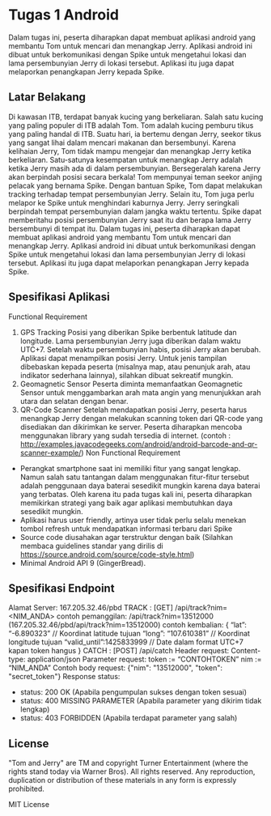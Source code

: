 # Tugas 1 Android

Dalam tugas ini, peserta diharapkan dapat membuat aplikasi android yang membantu Tom untuk mencari dan menangkap Jerry. Aplikasi android ini dibuat untuk berkomunikasi dengan Spike untuk mengetahui lokasi dan lama persembunyian Jerry di lokasi tersebut. Aplikasi itu juga dapat melaporkan penangkapan Jerry kepada Spike.

## Latar Belakang
Di kawasan ITB, terdapat banyak kucing yang berkeliaran. Salah satu kucing yang paling
populer di ITB adalah Tom. Tom adalah kucing pemburu tikus yang paling handal di ITB. Suatu
hari, ia bertemu dengan Jerry, seekor tikus yang sangat lihai dalam mencari makanan dan
bersembunyi. Karena kelihaian Jerry, Tom tidak mampu mengejar dan menangkap Jerry ketika
berkeliaran. Satu-satunya kesempatan untuk menangkap Jerry adalah ketika Jerry masih ada di
dalam persembunyian. Bersegeralah karena Jerry akan berpindah posisi secara berkala!
Tom mempunyai teman seekor anjing pelacak yang bernama Spike. Dengan bantuan Spike,
Tom dapat melakukan tracking terhadap tempat persembunyian Jerry. Selain itu, Tom juga
perlu melapor ke Spike untuk menghindari kaburnya Jerry. Jerry seringkali berpindah tempat
persembunyian dalam jangka waktu tertentu. Spike dapat memberitahu posisi persembunyian
Jerry saat itu dan berapa lama Jerry bersembunyi di tempat itu.
Dalam tugas ini, peserta diharapkan dapat membuat aplikasi android yang membantu Tom
untuk mencari dan menangkap Jerry. Aplikasi android ini dibuat untuk berkomunikasi dengan
Spike untuk mengetahui lokasi dan lama persembunyian Jerry di lokasi tersebut. Aplikasi itu
juga dapat melaporkan penangkapan Jerry kepada Spike.


## Spesifikasi Aplikasi
Functional Requirement
1. GPS Tracking
Posisi yang diberikan Spike berbentuk latitude dan longitude. Lama persembunyian Jerry juga
diberikan dalam waktu UTC+7. Setelah waktu persembunyian habis, posisi Jerry akan berubah.
Aplikasi dapat menampilkan posisi Jerry. Untuk jenis tampilan dibebaskan kepada peserta
(misalnya map, atau penunjuk arah, atau indikator sederhana lainnya), silahkan dibuat sekreatif
mungkin.
2. Geomagnetic Sensor
Peserta diminta memanfaatkan Geomagnetic Sensor untuk menggambarkan arah mata angin
yang menunjukkan arah utara dan selatan dengan benar.
3. QR-Code Scanner
Setelah mendapatkan posisi Jerry, peserta harus menangkap Jerry dengan melakukan
scanning token dari QR-code yang disediakan dan dikirimkan ke server. Peserta diharapkan
mencoba menggunakan library yang sudah tersedia di internet.
(contoh : http://examples.javacodegeeks.com/android/android-barcode-and-qr-scanner-example/)
Non Functional Requirement
- Perangkat smartphone saat ini memiliki fitur yang sangat lengkap. Namun salah satu
tantangan dalam menggunakan fitur-fitur tersebut adalah penggunaan daya baterai
sesedikit mungkin karena daya baterai yang terbatas. Oleh karena itu pada tugas kali
ini, peserta diharapkan memikirkan strategi yang baik agar aplikasi membutuhkan daya
sesedikit mungkin.
- Aplikasi harus user friendly, artinya user tidak perlu selalu menekan tombol refresh
untuk mendapatkan informasi terbaru dari Spike
- Source code diusahakan agar terstruktur dengan baik (Silahkan membaca guidelines
standar yang dirilis di https://source.android.com/source/code-style.html)
- Minimal Android API 9 (GingerBread).


## Spesifikasi Endpoint
Alamat Server: 167.205.32.46/pbd
TRACK : [GET] /api/track?nim=<NIM_ANDA>
contoh pemanggilan:
/api/track?nim=13512000 (167.205.32.46/pbd/api/track?nim=13512000)
contoh kembalian:
{
 “lat”: “-6.890323” // Koordinat latitude tujuan
 “long”: “107.610381” // Koordinat longitude tujuan
 “valid_until”:1425833999 // Date dalam format UTC+7 kapan token hangus
}
CATCH : [POST] /api/catch
Header request:
Content-type: application/json
Parameter request:
token := “CONTOHTOKEN”
nim := “NIM_ANDA”
Contoh body request:
{"nim": "13512000", "token": "secret_token"}
Response status:
- status: 200 OK (Apabila pengumpulan sukses dengan token sesuai)
- status: 400 MISSING PARAMETER (Apabila parameter yang dikirim tidak lengkap)
- status: 403 FORBIDDEN (Apabila terdapat parameter yang salah)


## License

"Tom and Jerry" are TM and copyright Turner Entertainment (where the rights stand today via Warner Bros). All rights
reserved. Any reproduction, duplication or distribution of these materials in any form is expressly prohibited.


MIT License